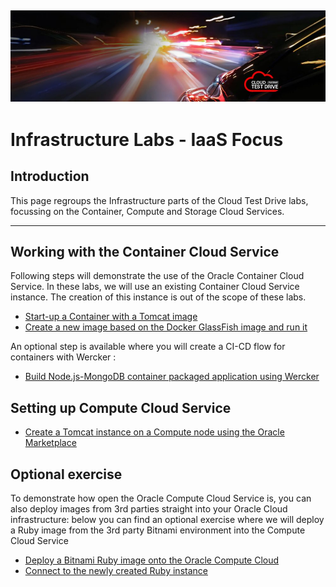 ![](../common/images/customer.logo.png)
---
# Infrastructure Labs - IaaS Focus #

## Introduction ##

This page regroups the Infrastructure parts of the Cloud Test Drive labs, focussing on the Container, Compute and Storage Cloud Services.

----

## Working with the Container Cloud Service ##
Following steps will demonstrate the use of the Oracle Container Cloud Service.  In these labs, we will use an existing Container Cloud Service instance.  The creation of this instance is out of the scope of these labs.
- [Start-up a Container with a Tomcat image](../AppDev/container/tomcat_deploy.md)
- [Create a new image based on the Docker GlassFish image and run it](../AppDev/container/glassfish_import.md)

An optional step is available where you will create a CI-CD flow for containers with Wercker :
- [Build Node.js-MongoDB container packaged application using Wercker](https://github.com/CloudTestDrive/EventLabs/blob/master/AppDev/container/wercker.md)

## Setting up Compute Cloud Service ##
+ [Create a Tomcat instance on a Compute node using the Oracle Marketplace](../AppDev/bitnami/tomcat.md)

## Optional exercise ##
To demonstrate how open the Oracle Compute Cloud Service is, you can also deploy images from 3rd parties straight into your Oracle Cloud infrastructure: below you can find an optional exercise where we will deploy a Ruby image from the 3rd party Bitnami environment into the Compute Cloud Service
+ [Deploy a Bitnami Ruby image onto the Oracle Compute Cloud](../AppDev/bitnami/create_account.md)
+ [Connect to the newly created Ruby instance](../AppDev/bitnami/connect.md)

